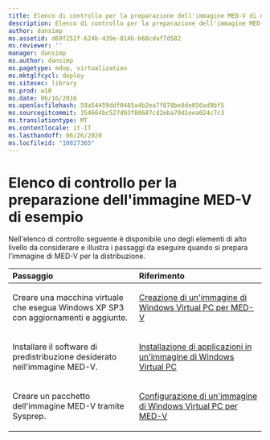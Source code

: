 ```yaml
---
title: Elenco di controllo per la preparazione dell'immagine MED-V di esempio
description: Elenco di controllo per la preparazione dell'immagine MED-V di esempio
author: dansimp
ms.assetid: d69f252f-624b-439e-814b-b68cdaf7d582
ms.reviewer: ''
manager: dansimp
ms.author: dansimp
ms.pagetype: mdop, virtualization
ms.mktglfcycl: deploy
ms.sitesec: library
ms.prod: w10
ms.date: 06/16/2016
ms.openlocfilehash: 59a54459ddf0485a4b2ea7f078be8de056ad9bf5
ms.sourcegitcommit: 354664bc527d93f80687cd2eba70d1eea024c7c3
ms.translationtype: MT
ms.contentlocale: it-IT
ms.lasthandoff: 06/26/2020
ms.locfileid: "10827365"
---
```

# Elenco di controllo per la preparazione dell'immagine MED-V di esempio


Nell'elenco di controllo seguente è disponibile uno degli elementi di alto livello da considerare e illustra i passaggi da eseguire quando si prepara l'immagine di MED-V per la distribuzione.

<table>
<colgroup>
<col width="50%" />
<col width="50%" />
</colgroup>
<thead>
<tr class="header">
<th align="left">Passaggio</th>
<th align="left">Riferimento</th>
</tr>
</thead>
<tbody>
<tr class="odd">
<td align="left"><p>Creare una macchina virtuale che esegua Windows XP SP3 con aggiornamenti e aggiunte.</p></td>
<td align="left"><p><a href="creating-a-windows-virtual-pc-image-for-med-v.md" data-raw-source="[Creating a Windows Virtual PC Image for MED-V](creating-a-windows-virtual-pc-image-for-med-v.md)">Creazione di un'immagine di Windows Virtual PC per MED-V</a></p></td>
</tr>
<tr class="even">
<td align="left"><p>Installare il software di predistribuzione desiderato nell'immagine MED-V.</p></td>
<td align="left"><p><a href="installing-applications-on-a-windows-virtual-pc-image.md" data-raw-source="[Installing Applications on a Windows Virtual PC Image](installing-applications-on-a-windows-virtual-pc-image.md)">Installazione di applicazioni in un'immagine di Windows Virtual PC</a></p></td>
</tr>
<tr class="odd">
<td align="left"><p>Creare un pacchetto dell'immagine MED-V tramite Sysprep.</p></td>
<td align="left"><p><a href="configuring-a-windows-virtual-pc-image-for-med-v.md" data-raw-source="[Configuring a Windows Virtual PC Image for MED-V](configuring-a-windows-virtual-pc-image-for-med-v.md)">Configurazione di un'immagine di Windows Virtual PC per MED-V</a></p></td>
</tr>
</tbody>
</table>

 

 

 





